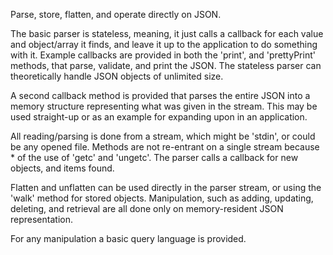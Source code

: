 Parse, store, flatten, and operate directly on JSON.

The basic parser is stateless, meaning, it just calls a callback for
each value and object/array it finds, and leave it up to the application
to do something with it.  Example callbacks are provided in both the
'print', and 'prettyPrint' methods, that parse, validate, and print
the JSON.  The stateless parser can theoretically handle JSON objects
of unlimited size.

A second callback method is provided that parses the entire JSON
into a memory structure representing what was given in the stream.
This may be used straight-up or as an example for expanding
upon in an application.

All reading/parsing is done from a stream, which might be 'stdin',
or could be any opened file.  Methods are not re-entrant on a single
stream because *  of the use of 'getc' and 'ungetc'.  The parser calls
a callback for new objects, and items found.

Flatten and unflatten can be used directly in the parser stream, or using
the 'walk' method for stored objects.  Manipulation, such as adding,
updating, deleting, and retrieval are all done only on memory-resident
JSON representation.

For any manipulation a basic query language is provided.
